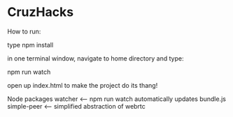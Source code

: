 # CruzHacks

How to run:

type npm install

in one terminal window, navigate to home directory
and type: 

npm run watch

open up index.html to make the project do its thang!

Node packages
watcher <-- npm run watch automatically updates bundle.js
simple-peer <-- simplified abstraction of webrtc

